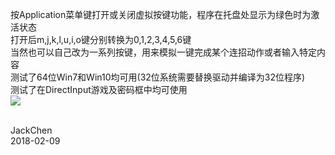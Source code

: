 按Application菜单键打开或关闭虚拟按键功能，程序在托盘处显示为绿色时为激活状态<br>
打开后m,j,k,l,u,i,o键分别转换为0,1,2,3,4,5,6键<br>
当然也可以自己改为一系列按键，用来模拟一键完成某个连招动作或者输入特定内容<br>
测试了64位Win7和Win10均可用(32位系统需要替换驱动并编译为32位程序)<br>
测试了在DirectInput游戏及密码框中均可使用<br>
![](https://github.com/chen365409389/Project/blob/master/Img/SharpeGL.png)<br><br>

JackChen<br>
2018-02-09

